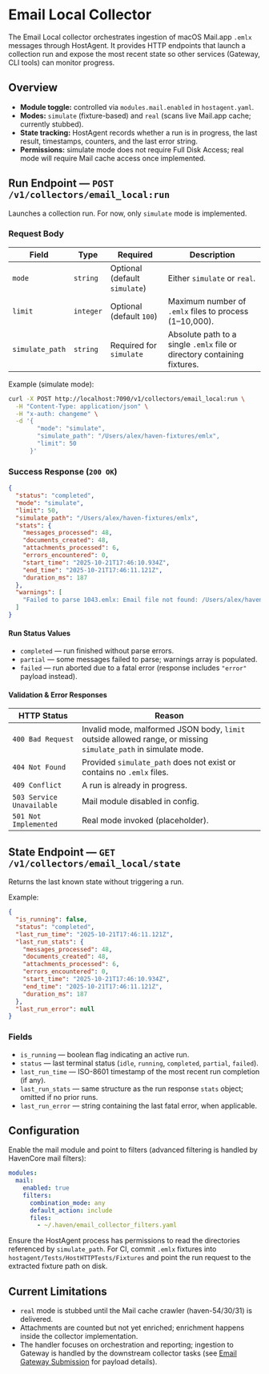 # Email Local Collector

The Email Local collector orchestrates ingestion of macOS Mail.app `.emlx` messages through HostAgent. It provides HTTP endpoints that launch a collection run and expose the most recent state so other services (Gateway, CLI tools) can monitor progress.

## Overview

- **Module toggle:** controlled via `modules.mail.enabled` in `hostagent.yaml`.
- **Modes:** `simulate` (fixture-based) and `real` (scans live Mail.app cache; currently stubbed).
- **State tracking:** HostAgent records whether a run is in progress, the last result, timestamps, counters, and the last error string.
- **Permissions:** simulate mode does not require Full Disk Access; real mode will require Mail cache access once implemented.

## Run Endpoint — `POST /v1/collectors/email_local:run`

Launches a collection run. For now, only `simulate` mode is implemented.

### Request Body

| Field | Type | Required | Description |
|-------|------|----------|-------------|
| `mode` | `string` | Optional (default `simulate`) | Either `simulate` or `real`. |
| `limit` | `integer` | Optional (default `100`) | Maximum number of `.emlx` files to process (1–10,000). |
| `simulate_path` | `string` | Required for `simulate` | Absolute path to a single `.emlx` file or directory containing fixtures. |

Example (simulate mode):

```bash
curl -X POST http://localhost:7090/v1/collectors/email_local:run \
  -H "Content-Type: application/json" \
  -H "x-auth: changeme" \
  -d '{
        "mode": "simulate",
        "simulate_path": "/Users/alex/haven-fixtures/emlx",
        "limit": 50
      }'
```

### Success Response (`200 OK`)

```json
{
  "status": "completed",
  "mode": "simulate",
  "limit": 50,
  "simulate_path": "/Users/alex/haven-fixtures/emlx",
  "stats": {
    "messages_processed": 48,
    "documents_created": 48,
    "attachments_processed": 6,
    "errors_encountered": 0,
    "start_time": "2025-10-21T17:46:10.934Z",
    "end_time": "2025-10-21T17:46:11.121Z",
    "duration_ms": 187
  },
  "warnings": [
    "Failed to parse 1043.emlx: Email file not found: /Users/alex/haven-fixtures/emlx/1043.emlx"
  ]
}
```

#### Run Status Values

- `completed` — run finished without parse errors.
- `partial` — some messages failed to parse; warnings array is populated.
- `failed` — run aborted due to a fatal error (response includes `"error"` payload instead).

#### Validation & Error Responses

| HTTP Status | Reason |
|-------------|--------|
| `400 Bad Request` | Invalid mode, malformed JSON body, `limit` outside allowed range, or missing `simulate_path` in simulate mode. |
| `404 Not Found` | Provided `simulate_path` does not exist or contains no `.emlx` files. |
| `409 Conflict` | A run is already in progress. |
| `503 Service Unavailable` | Mail module disabled in config. |
| `501 Not Implemented` | Real mode invoked (placeholder). |

## State Endpoint — `GET /v1/collectors/email_local/state`

Returns the last known state without triggering a run.

Example:

```json
{
  "is_running": false,
  "status": "completed",
  "last_run_time": "2025-10-21T17:46:11.121Z",
  "last_run_stats": {
    "messages_processed": 48,
    "documents_created": 48,
    "attachments_processed": 6,
    "errors_encountered": 0,
    "start_time": "2025-10-21T17:46:10.934Z",
    "end_time": "2025-10-21T17:46:11.121Z",
    "duration_ms": 187
  },
  "last_run_error": null
}
```

### Fields

- `is_running` — boolean flag indicating an active run.
- `status` — last terminal status (`idle`, `running`, `completed`, `partial`, `failed`).
- `last_run_time` — ISO-8601 timestamp of the most recent run completion (if any).
- `last_run_stats` — same structure as the run response `stats` object; omitted if no prior runs.
- `last_run_error` — string containing the last fatal error, when applicable.

## Configuration

Enable the mail module and point to filters (advanced filtering is handled by HavenCore mail filters):

```yaml
modules:
  mail:
    enabled: true
    filters:
      combination_mode: any
      default_action: include
      files:
        - ~/.haven/email_collector_filters.yaml
```

Ensure the HostAgent process has permissions to read the directories referenced by `simulate_path`. For CI, commit `.emlx` fixtures into `hostagent/Tests/HostHTTPTests/Fixtures` and point the run request to the extracted fixture path on disk.

## Current Limitations

- `real` mode is stubbed until the Mail cache crawler (haven-54/30/31) is delivered.
- Attachments are counted but not yet enriched; enrichment happens inside the collector implementation.
- The handler focuses on orchestration and reporting; ingestion to Gateway is handled by the downstream collector tasks (see [Email Gateway Submission](email-gateway-submission.md) for payload details).
